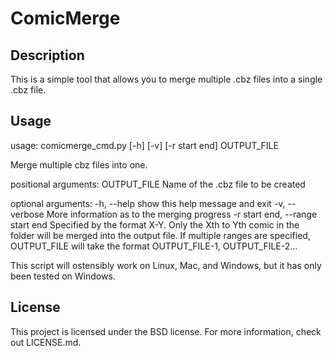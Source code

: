# ComicMerge

## Description

This is a simple tool that allows you to merge multiple .cbz files into a single .cbz file.

## Usage

usage: comicmerge_cmd.py [-h] [-v] [-r start end] OUTPUT_FILE

Merge multiple cbz files into one.

positional arguments:
  OUTPUT_FILE           Name of the .cbz file to be created

optional arguments:
  -h, --help            show this help message and exit
  -v, --verbose         More information as to the merging progress
  -r start end, --range start end
                        Specified by the format X-Y. Only the Xth to Yth comic
                        in the folder will be merged into the output file. If
                        multiple ranges are specified, OUTPUT_FILE will take
                        the format OUTPUT_FILE-1, OUTPUT_FILE-2...

This script will ostensibly work on Linux, Mac, and Windows, but it has only been tested on Windows.

## License

This project is licensed under the BSD license. For more information, check out LICENSE.md.